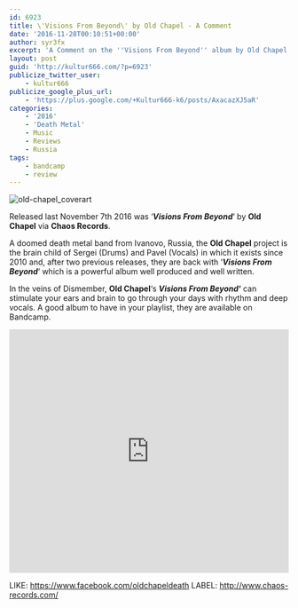 ```yaml
---
id: 6923
title: \'Visions From Beyond\' by Old Chapel - A Comment
date: '2016-11-28T00:10:51+00:00'
author: syr3fx
excerpt: 'A Comment on the ''Visions From Beyond'' album by Old Chapel (2016).'
layout: post
guid: 'http://kultur666.com/?p=6923'
publicize_twitter_user:
    - kultur666
publicize_google_plus_url:
    - 'https://plus.google.com/+Kultur666-k6/posts/AxacazXJ5aR'
categories:
    - '2016'
    - 'Death Metal'
    - Music
    - Reviews
    - Russia
tags:
    - bandcamp
    - review
---
```


![old-chapel_coverart](http://localhost:8080/wp-content/uploads/2016/11/old-chapel_coverart.jpg)

Released last November 7th 2016 was ‘***Visions From Beyond***‘ by **Old Chapel** via **Chaos Records**.

A doomed death metal band from Ivanovo, Russia, the **Old Chapel** project is the brain child of Sergei (Drums) and Pavel (Vocals) in which it exists since 2010 and, after two previous releases, they are back with ‘***Visions From Beyond***‘ which is a powerful album well produced and well written.

In the veins of Dismember, **Old Chapel**‘s *****Visions From Beyond***‘** can stimulate your ears and brain to go through your days with rhythm and deep vocals. A good album to have in your playlist, they are available on Bandcamp.

<iframe style="border: 0; width: 100%; height: 439px;" src="https://bandcamp.com/EmbeddedPlayer/album=1591477735/size=large/bgcol=333333/linkcol=e99708/tracklist=false/transparent=true/" seamless></iframe>

LIKE: <https://www.facebook.com/oldchapeldeath>
LABEL: <http://www.chaos-records.com/>